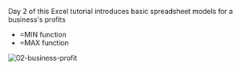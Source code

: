 Day 2 of this Excel tutorial introduces basic spreadsheet models for a business's profits

* =MIN function
* =MAX function

![02-business-profit](https://github.com/user-attachments/assets/dab05c14-a330-43b4-a8f3-e3a716202f81)
